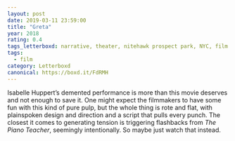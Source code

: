 ```yaml
---
layout: post 
date: 2019-03-11 23:59:00
title: "Greta"
year: 2018
rating: 0.4
tags_letterboxd: narrative, theater, nitehawk prospect park, NYC, film club
tags:
  - film
category: Letterboxd
canonical: https://boxd.it/FdRMH
---
```


Isabelle Huppert’s demented performance is more than this movie deserves and not enough to save it. One might expect the filmmakers to have some fun with this kind of pure pulp, but the whole thing is rote and flat, with plainspoken design and direction and a script that pulls every punch. The closest it comes to generating tension is triggering flashbacks from <cite>The Piano Teacher</cite>, seemingly intentionally. So maybe just watch that instead.